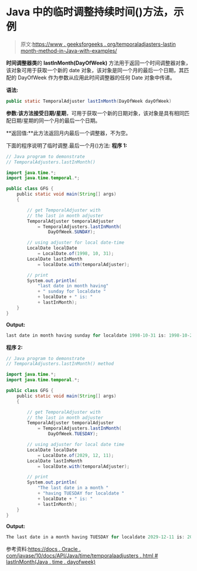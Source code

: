 # Java 中的临时调整持续时间()方法，示例

> 原文:[https://www . geeksforgeeks . org/temporaladjasters-lastin month-method-in-Java-with-examples/](https://www.geeksforgeeks.org/temporaladjusters-lastinmonth-method-in-java-with-examples/)

**时间调整器类**的 **lastInMonth(DayOfWeek)** 方法用于返回一个时间调整器对象，该对象可用于获取一个新的 date 对象，该对象是同一个月的最后一个日期，其匹配的 DayOfWeek 作为参数从应用此时间调整器的任何 Date 对象中传递。

**语法:**

```java
public static TemporalAdjuster lastInMonth(DayOfWeek dayOfWeek)

```

**参数:**该方法接受**日期/星期**，可用于获取一个新的日期对象，该对象是具有相同匹配日期/星期的同一个月的最后一个日期。

**返回值:**此方法返回月内最后一个调整器，不为空。

下面的程序说明了临时调整.最后一个月()方法:
**程序 1:**

```java
// Java program to demonstrate
// TemporalAdjusters.lastInMonth()

import java.time.*;
import java.time.temporal.*;

public class GFG {
    public static void main(String[] args)
    {

        // get TemporalAdjuster with
        // the last in month adjuster
        TemporalAdjuster temporalAdjuster
            = TemporalAdjusters.lastInMonth(
                DayOfWeek.SUNDAY);

        // using adjuster for local date-time
        LocalDate localDate
            = LocalDate.of(1998, 10, 31);
        LocalDate lastInMonth
            = localDate.with(temporalAdjuster);

        // print
        System.out.println(
            "last date in month having"
            + " sunday for localdate "
            + localDate + " is: "
            + lastInMonth);
    }
}
```

**Output:**

```java
last date in month having sunday for localdate 1998-10-31 is: 1998-10-25

```

**程序 2:**

```java
// Java program to demonstrate
// TemporalAdjusters.lastInMonth() method

import java.time.*;
import java.time.temporal.*;

public class GFG {
    public static void main(String[] args)
    {

        // get TemporalAdjuster with
        // the last in month adjuster
        TemporalAdjuster temporalAdjuster
            = TemporalAdjusters.lastInMonth(
                DayOfWeek.TUESDAY);

        // using adjuster for local date time
        LocalDate localDate
            = LocalDate.of(2029, 12, 11);
        LocalDate lastInMonth
            = localDate.with(temporalAdjuster);

        // print
        System.out.println(
            "The last date in a month "
            + "having TUESDAY for localdate "
            + localDate + " is: "
            + lastInMonth);
    }
}
```

**Output:**

```java
The last date in a month having TUESDAY for localdate 2029-12-11 is: 2029-12-25

```

参考资料:[https://docs . Oracle . com/javase/10/docs/API/Java/time/temporalaadjusters . html # lastInMonth(Java . time . dayofweek)](https://docs.oracle.com/javase/10/docs/api/java/time/temporal/TemporalAdjusters.html#lastInMonth(java.time.DayOfWeek))